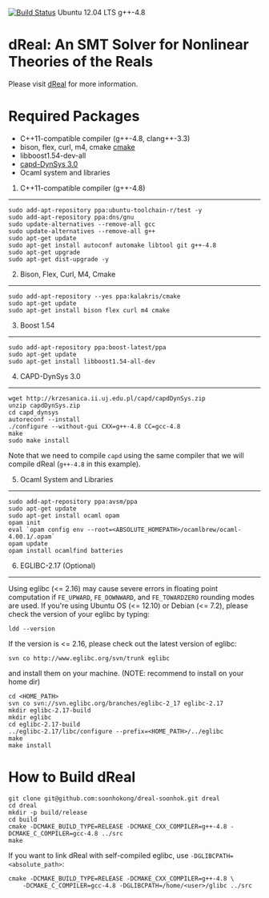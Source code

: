 [![Build Status](https://travis-ci.org/soonhokong/dReal.png?branch=master)](https://travis-ci.org/soonhokong/dReal) Ubuntu 12.04 LTS g++-4.8

dReal: An SMT Solver for Nonlinear Theories of the Reals
========================================================

Please visit [dReal] for more information.

Required Packages
=================
 - C++11-compatible compiler (g++-4.8, clang++-3.3)
 - bison, flex, curl, m4, cmake [cmake][cmake]
 - libboost1.54-dev-all
 - [capd-DynSys 3.0][capd-dynsys]
 - Ocaml system and libraries

1. C++11-compatible compiler (g++-4.8)
--------------------------------------------------------

    sudo add-apt-repository ppa:ubuntu-toolchain-r/test -y
    sudo add-apt-repository ppa:dns/gnu
    sudo update-alternatives --remove-all gcc
    sudo update-alternatives --remove-all g++
    sudo apt-get update
    sudo apt-get install autoconf automake libtool git g++-4.8
    sudo apt-get upgrade
    sudo apt-get dist-upgrade -y

2. Bison, Flex, Curl, M4, Cmake
-------------------------------

    sudo add-apt-repository --yes ppa:kalakris/cmake
    sudo apt-get update
    sudo apt-get install bison flex curl m4 cmake

3. Boost 1.54
----------------------------

    sudo add-apt-repository ppa:boost-latest/ppa
    sudo apt-get update
    sudo apt-get install libboost1.54-all-dev

4. CAPD-DynSys 3.0
----------------------------

    wget http://krzesanica.ii.uj.edu.pl/capd/capdDynSys.zip
    unzip capdDynSys.zip
    cd capd_dynsys
    autoreconf --install
    ./configure --without-gui CXX=g++-4.8 CC=gcc-4.8
    make
    sudo make install

Note that we need to compile ``capd`` using the same compiler that we
will compile dReal (``g++-4.8`` in this example).


5. Ocaml System and Libraries
-----------------------------------------

    sudo add-apt-repository ppa:avsm/ppa
    sudo apt-get update
    sudo apt-get install ocaml opam
    opam init
    eval `opam config env --root=<ABSOLUTE_HOMEPATH>/ocamlbrew/ocaml-4.00.1/.opam`
    opam update
    opam install ocamlfind batteries

6. EGLIBC-2.17 (Optional)
-------------------------

Using eglibc (<= 2.16) may cause severe errors in floating point
computation if ``FE_UPWARD``, ``FE_DOWNWARD``, and ``FE_TOWARDZERO``
rounding modes are used. If you're using Ubuntu OS (<= 12.10) or
Debian (<= 7.2), please check the version of your eglibc by typing:

    ldd --version

If the version is <= 2.16, please check out the latest version of eglibc:

    svn co http://www.eglibc.org/svn/trunk eglibc

and install them on your machine. (NOTE: recommend to install on your home dir)

    cd <HOME_PATH>
    svn co svn://svn.eglibc.org/branches/eglibc-2_17 eglibc-2.17
    mkdir eglibc-2.17-build
    mkdir eglibc
    cd eglibc-2.17-build
    ../eglibc-2.17/libc/configure --prefix=<HOME_PATH>/../eglibc
    make
    make install


How to Build dReal
==================

    git clone git@github.com:soonhokong/dreal-soonhok.git dreal
    cd dreal
    mkdir -p build/release
    cd build
    cmake -DCMAKE_BUILD_TYPE=RELEASE -DCMAKE_CXX_COMPILER=g++-4.8 -DCMAKE_C_COMPILER=gcc-4.8 ../src
    make

If you want to link dReal with self-compiled eglibc, use ``-DGLIBCPATH=<absolute_path>``:

~~~~~~~~~
cmake -DCMAKE_BUILD_TYPE=RELEASE -DCMAKE_CXX_COMPILER=g++-4.8 \
    -DCMAKE_C_COMPILER=gcc-4.8 -DGLIBCPATH=/home/<user>/glibc ../src
~~~~~~~~~

[dReal]: http://dreal.cs.cmu.edu/
[cmake]:http://www.cmake.org/cmake/resources/software.html
[capd-dynsys]: http://capd.ii.uj.edu.pl/download.php
[capd-dynsys-daily]: http://krzesanica.ii.uj.edu.pl/capd/capdDynSys.zip
